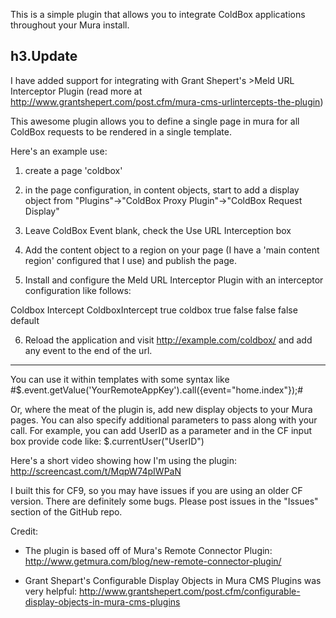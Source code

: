This is a simple plugin that allows you to integrate ColdBox applications throughout your Mura install.

h3.Update
---
I have added support for integrating with Grant Shepert's >Meld URL Interceptor Plugin (read more at <http://www.grantshepert.com/post.cfm/mura-cms-urlintercepts-the-plugin>)

This awesome plugin allows you to define a single page in mura for all ColdBox requests to be rendered in a single template.

Here's an example use: 

1. create a page 'coldbox'

2. in the page configuration, in content objects, start to add a display object from "Plugins"->"ColdBox Proxy Plugin"->"ColdBox Request Display" 

3. Leave ColdBox Event blank, check the Use URL Interception box

4. Add the content object to a region on your page (I have a 'main content region' configured that I use) and publish the page.

5. Install and configure the Meld URL Interceptor Plugin with an interceptor configuration like follows:

<?xml version="1.0" encoding="UTF-8"?>
<intercept>
	<name>Coldbox Intercept</name>
	<package>ColdboxIntercept</package>
	<isactive>true</isactive>
	<intercept>coldbox</intercept>
	<pathprefix></pathprefix>
	<matchfromroot>true</matchfromroot>
	<strict>false</strict>
	<recurse>false</recurse>
	<keepkey>false</keepkey>
	<siteID>default</siteID>
	<keysets/>
</intercept>

6. Reload the application and visit http://example.com/coldbox/ and add any event to the end of the url.  


---
You can use it within templates with some syntax like
    #$.event.getValue('YourRemoteAppKey').call({event="home.index"});#

Or, where the meat of the plugin is, add new display objects to your Mura pages. You can also specify additional parameters to pass along with your call. For example, you can add UserID as a parameter and in the CF input box provide code like:
    $.currentUser("UserID")
    
Here's a short video showing how I'm using the plugin: <http://screencast.com/t/MqpW74pIWPaN>
    
I built this for CF9, so you may have issues if you are using an older CF version. There are definitely some bugs. Please post issues in the "Issues" section of the GitHub repo.


Credit:

* The plugin is based off of Mura's Remote Connector Plugin: <http://www.getmura.com/blog/new-remote-connector-plugin/>
 

* Grant Shepart's Configurable Display Objects in Mura CMS Plugins was very helpful: <http://www.grantshepert.com/post.cfm/configurable-display-objects-in-mura-cms-plugins>

